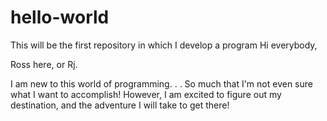 # hello-world
This will be the first repository in which I develop a program
Hi everybody,

Ross here, or Rj. 

I am new to this world of programming. . . 
So much that I'm not even sure what I want to accomplish!
However, I am excited to figure out my destination, 
and the adventure I will take to get there!
